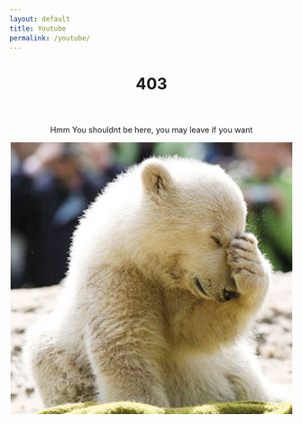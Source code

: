 ```yaml
---
layout: default
title: Youtube
permalink: /youtube/
---
```


<header class="post-header">
  <h1 style="text-align: center" class="post-title">403</h1>
</header>
<p style="text-align: center">Hmm You shouldnt be here, you may leave if you want</p>
<img style="display: block; margin-left: auto; margin-right: auto" src="/images/bear.png" alt="*Facepalm*">